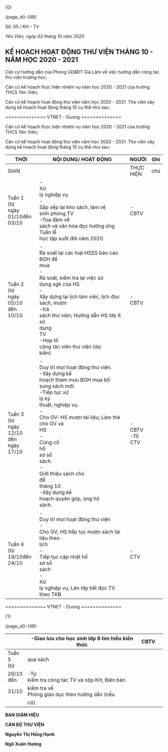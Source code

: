{0}

{page_id}-{48}

Số: 05 / KH - TV

*Yên Viên, ngày 02 tháng 10 năm 2020*

## **KẾ HOẠCH HOẠT ĐỘNG THƯ VIỆN THÁNG 10 - NĂM HỌC 2020 - 2021**

Căn cứ hướng dẫn của Phòng GD&ĐT Gia Lâm về việc hướng dẫn công tác thư viện trường học;

Căn cứ kế hoạch thực hiện nhiệm vụ năm học 2020 - 2021 của trường THCS Yên Viên;

Căn cứ kế hoạch hoạt động thư viện năm học 2020 - 2021. Thư viện xây dựng kế hoạch hoạt động tháng 10 cụ thể như sau:

============== VTNET - Duong ==============

Căn cứ kế hoạch thực hiện nhiệm vụ năm học 2020 - 2021 của trường THCS Yên Viên;

Căn cứ kế hoạch hoạt động thư viện năm học 2020 - 2021. Thư viện xây dựng kế hoạch hoạt động tháng 10 cụ thể như sau:

| THỜI | NỘI DUNG/ HOẠT ĐỘNG | NGƯỜI | Ghi |
|-----------------------------------------------------|---------------------------------------------------------------------------------------------------------------------------------------------------------------------------------------------------------------------------------------------------------------------------------------------------------------------------------------------------------|-------------------------|-----|
| GIAN | | THỰC<br>HIỆN | chú |
| Tuần 1<br>(từ<br>ngày<br>01/10đến<br>03/10 | -<br>Xử<br>lý nghiệp vụ<br>-<br>Sắp xếp lại kho sách, làm vệ<br>sinh phòng TV<br>-Tọa đàm về<br>sách và văn hóa đọc hưởng ứng<br>Tuần lễ<br>học tập suốt đời năm 2020 | -<br>CBTV | |
| Tuần 2<br>(từ<br>ngày<br>05/10<br>đến<br>10/10 | -<br>Rà soát lại các loại HSSS báo cáo BGH để<br>mua<br>-<br>Rà soát, kiểm tra lại việc sử<br>dụng sgk của HS<br>-<br>Xây dựng lại lịch làm việc, lịch đọc sách, mượn<br>-trả<br>sách thư viện; Hướng dẫn HS lớp 6 sử<br>dụng<br>TV<br>-Họp tổ<br>cộng tác viên thư viện (dự<br>kiến) | -<br>CBTV | |
| Tuần 3<br>(từ<br>ngày<br>12/10<br>đến<br>ngày 17/10 | -<br>Duy trì mọi hoạt động thư viện.<br>-Xây dựng kế<br>hoạch tham mưu BGH mua bổ<br>sung sách mới.<br>-Tiếp tục xử<br>lý kỹ<br>thuật, nghiệp vụ.<br>-<br>Cho GV-HS mượn tài liệu; Làm thẻ<br>cho GV và<br>HS<br>-<br>Củng cố<br>hồ<br>sơ sổ<br>sách.<br>-<br>Giới thiệu sách chủ<br>đề<br>tháng 10<br>-Xây dựng kế<br>hoạch quyên góp, ủng hộ<br>sách. | -<br>CBTV<br>-Tổ<br>CTV | |
| Tuần 4<br>(từ<br>19/10đến<br>24/10 | -<br>Duy trì mọi hoạt động thư viện<br>-<br>Cho GV, HS tiếp tục mượn sách tài liệu theo<br>lịch<br>-<br>Tiếp tục cập nhật hồ<br>sơ sổ<br>sách<br>-<br>Xử<br>lý nghiệp vụ; Lên lớp tiết đọc TV theo TKB | -<br>CTV | |

============== VTNET - Duong ==============

{1}

{page_id}-{48}

| | -Giao lưu cho học sinh lớp 6 tìm hiểu kiến thức | CBTV | |
|------------------|---------------------------------------------------|------|--|
| Tuần<br>5<br>(từ | qua sách | | |
| 26/10<br>đến | -Tự<br>kiểm tra công tác TV và nộp KH, Biên bản | | |
| 31/10 | kiểm tra về<br>Phòng giáo dục theo hướng dẫn (nếu | | |
| | có). | | |

**BAN GIÁM HIỆU**

**CÁN BỘ THƯ VIỆN**

**Nguyễn Thị Hồng Hạnh**

**Ngô Xuân Hương**